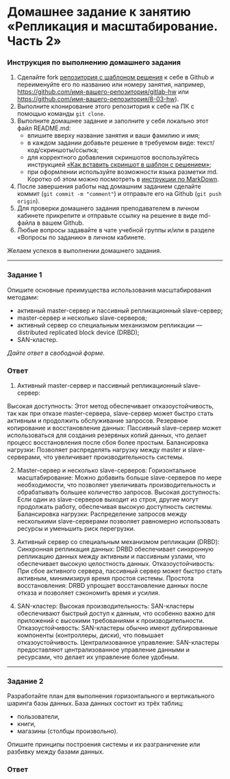 # Домашнее задание к занятию «Репликация и масштабирование. Часть 2»

### Инструкция по выполнению домашнего задания

1. Сделайте fork [репозитория c шаблоном решения](https://github.com/netology-code/sys-pattern-homework) к себе в Github и переименуйте его по названию или номеру занятия, например, https://github.com/имя-вашего-репозитория/gitlab-hw или https://github.com/имя-вашего-репозитория/8-03-hw).
2. Выполните клонирование этого репозитория к себе на ПК с помощью команды `git clone`.
3. Выполните домашнее задание и заполните у себя локально этот файл README.md:
   - впишите вверху название занятия и ваши фамилию и имя;
   - в каждом задании добавьте решение в требуемом виде: текст/код/скриншоты/ссылка;
   - для корректного добавления скриншотов воспользуйтесь инструкцией [«Как вставить скриншот в шаблон с решением»](https://github.com/netology-code/sys-pattern-homework/blob/main/screen-instruction.md);
   - при оформлении используйте возможности языка разметки md. Коротко об этом можно посмотреть в [инструкции по MarkDown](https://github.com/netology-code/sys-pattern-homework/blob/main/md-instruction.md).
4. После завершения работы над домашним заданием сделайте коммит (`git commit -m "comment"`) и отправьте его на Github (`git push origin`).
5. Для проверки домашнего задания преподавателем в личном кабинете прикрепите и отправьте ссылку на решение в виде md-файла в вашем Github.
6. Любые вопросы задавайте в чате учебной группы и/или в разделе «Вопросы по заданию» в личном кабинете.

Желаем успехов в выполнении домашнего задания.

---

### Задание 1

Опишите основные преимущества использования масштабирования методами:

- активный master-сервер и пассивный репликационный slave-сервер; 
- master-сервер и несколько slave-серверов;
- активный сервер со специальным механизмом репликации — distributed replicated block device (DRBD);
- SAN-кластер.

*Дайте ответ в свободной форме.*
### Ответ
1. Активный master-сервер и пассивный репликационный slave-сервер:

Высокая доступность: Этот метод обеспечивает отказоустойчивость, так как при отказе master-сервера, slave-сервер может быстро стать активным и продолжить обслуживание запросов.
Резервное копирование и восстановление данных: Пассивный slave-сервер может использоваться для создания резервных копий данных, что делает процесс восстановления после сбоя более простым.
Балансировка нагрузки: Позволяет распределять нагрузку между master и slave-серверами, что увеличивает производительность системы.

2. Master-сервер и несколько slave-серверов:
Горизонтальное масштабирование: Можно добавить больше slave-серверов по мере необходимости, что позволяет увеличивать производительность и обрабатывать большее количество запросов.
Высокая доступность: Если один из slave-серверов выходит из строя, другие могут продолжать работу, обеспечивая высокую доступность системы.
Балансировка нагрузки: Распределение запросов между несколькими slave-серверами позволяет равномерно использовать ресурсы и уменьшить риск перегрузки.

3. Активный сервер со специальным механизмом репликации (DRBD):
Синхронная репликация данных: DRBD обеспечивает синхронную репликацию данных между активным и пассивным узлами, что обеспечивает высокую целостность данных.
Отказоустойчивость: При сбое активного сервера, пассивный сервер может быстро стать активным, минимизируя время простоя системы.
Простота восстановления: DRBD упрощает восстановление данных после отказа и позволяет сэкономить время и усилия.

4. SAN-кластер:
Высокая производительность: SAN-кластеры обеспечивают быстрый доступ к данным, что особенно важно для приложений с высокими требованиями к производительности.
Отказоустойчивость: SAN-кластеры обычно имеют дублированные компоненты (контроллеры, диски), что повышает отказоустойчивость.
Централизованное управление: SAN-кластеры предоставляют централизованное управление данными и ресурсами, что делает их управление более удобным.
---

### Задание 2


Разработайте план для выполнения горизонтального и вертикального шаринга базы данных. База данных состоит из трёх таблиц: 

- пользователи, 
- книги, 
- магазины (столбцы произвольно). 

Опишите принципы построения системы и их разграничение или разбивку между базами данных.
### Ответ
